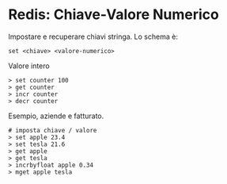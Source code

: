 Redis: Chiave-Valore Numerico
=============================

Impostare e recuperare chiavi stringa.
Lo schema è:

    set <chiave> <valore-numerico>

Valore intero

	> set counter 100
    > get counter
	> incr counter
	> decr counter	

Esempio, aziende e fatturato.
	
    # imposta chiave / valore
    > set apple 23.4
    > set tesla 21.6
    > get apple
    > get tesla
    > incrbyfloat apple 0.34
    > mget apple tesla 
 
